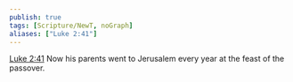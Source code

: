 ```yaml
---
publish: true
tags: [Scripture/NewT, noGraph]
aliases: ["Luke 2:41"]
---
```

[Luke 2:41](https://churchofjesuschrist.org/study/scriptures/nt/luke/2?lang=eng&id=p41#p41) Now his parents went to Jerusalem every year at the feast of the passover.
